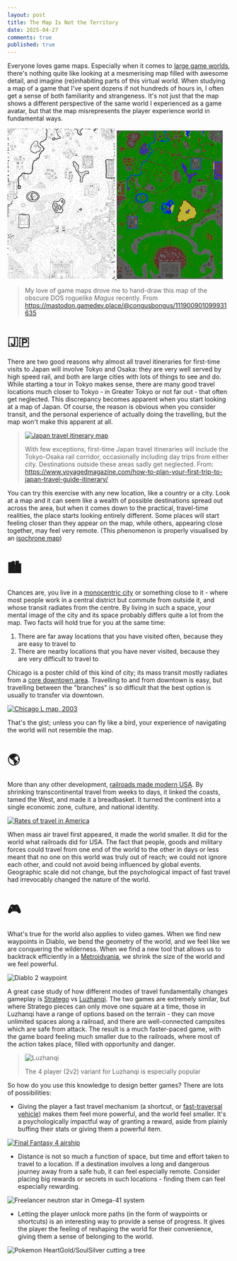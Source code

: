 ```yaml
---
layout: post
title: The Map Is Not the Territory
date: 2025-04-27
comments: true
published: true
---
```


Everyone loves game maps. Especially when it comes to [large game worlds](https://cxong.github.io/2023/11/big-without-scale), there's nothing quite like looking at a mesmerising map filled with awesome detail, and imagine (re)inhabiting parts of this virtual world. When studying a map of a game that I've spent dozens if not hundreds of hours in, I often get a sense of both familiarity and strangeness. It's not just that the map shows a different perspective of the same world I experienced as a game avatar, but that the map misrepresents the player experience world in fundamental ways.

<a
    href="https://raw.githubusercontent.com/cxong/cxong.github.io/master/_posts/magus_map_drawn.jpg"
    data-fancybox="gallery-map">
![Magus game map, drawn](https://raw.githubusercontent.com/cxong/cxong.github.io/master/_posts/magus_map_drawn_th.jpg)
</a>
<a
    href="https://raw.githubusercontent.com/cxong/MagusPreservation/master/map.png"
    data-fancybox="gallery-map">
![Magus game map](https://raw.githubusercontent.com/cxong/cxong.github.io/master/_posts/magus_map_th.png)
</a>

> My love of game maps drove me to hand-draw this map of the obscure DOS roguelike _Magus_ recently. From <https://mastodon.gamedev.place/@congusbongus/111900901099931635>

# 🇯🇵

There are two good reasons why almost all travel itineraries for first-time visits to Japan will involve Tokyo and Osaka: they are very well served by high speed rail, and both are large cities with lots of things to see and do. While starting a tour in Tokyo makes sense, there are many good travel locations much closer to Tokyo - in Greater Tokyo or not far out - that often get neglected. This discrepancy becomes apparent when you start looking at a map of Japan. Of course, the reason is obvious when you consider transit, and the personal experience of actually doing the travelling, but the map won't make this apparent at all.

> <a href="https://www.voyagedmagazine.com/wp-content/uploads/2015/07/Japan-Itinerary-Map.jpeg.webp"><img src="https://www.voyagedmagazine.com/wp-content/uploads/2015/07/Japan-Itinerary-Map.jpeg.webp" alt="Japan travel itinerary map" width="400px" /></a>
>
> With few exceptions, first-time Japan travel itineraries will include the Tokyo-Osaka rail corridor, occasionally including day trips from either city. Destinations outside these areas sadly get neglected. From: <https://www.voyagedmagazine.com/how-to-plan-your-first-trip-to-japan-travel-guide-itinerary/>

<!--more-->

You can try this exercise with any new location, like a country or a city. Look at a map and it can seem like a wealth of possible destinations spread out across the area, but when it comes down to the practical, travel-time realities, the place starts looking entirely different. Some places will start feeling closer than they appear on the map, while others, appearing close together, may feel very remote. (This phenomenon is properly visualised by an [isochrone map](https://en.wikipedia.org/wiki/Isochrone_map))

# 🏙️

Chances are, you live in a [monocentric city](https://planningtank.com/settlement-geography/the-monocentric-city) or something close to it - where most people work in a central district but commute from outside it, and whose transit radiates from the centre. By living in such a space, your mental image of the city and its space probably differs quite a lot from the map. Two facts will hold true for you at the same time:

1. There are far away locations that you have visited often, because they are easy to travel to
2. There are nearby locations that you have never visited, because they are very difficult to travel to

Chicago is a poster child of this kind of city; its mass transit mostly radiates from a [core downtown area](https://en.wikipedia.org/wiki/Core_city). Travelling to and from downtown is easy, but travelling between the "branches" is so difficult that the best option is usually to transfer via downtown.

<a href="https://www.chicago-l.org/maps/route/maps/2003elevated.jpg"><img src="https://www.chicago-l.org/maps/route/maps/2003elevated.jpg" alt="Chicago L map, 2003" width="400px" /></a>

That's the gist; unless you can fly like a bird, your experience of navigating the world will not resemble the map.

# 🌎

More than any other development, [railroads made modern USA](https://en.wikipedia.org/wiki/First_transcontinental_railroad). By shrinking transcontinental travel from weeks to days, it linked the coasts, tamed the West, and made it a breadbasket. It turned the continent into a single economic zone, culture, and national identity.

[![Rates of travel in America](https://upload.wikimedia.org/wikipedia/commons/thumb/a/a5/Rates_of_travel_in_America%2C_1800_to_1930.png/330px-Rates_of_travel_in_America%2C_1800_to_1930.png)](https://upload.wikimedia.org/wikipedia/commons/a/a5/Rates_of_travel_in_America%2C_1800_to_1930.png)

When mass air travel first appeared, it made the world smaller. It did for the world what railroads did for USA. The fact that people, goods and military forces could travel from one end of the world to the other in days or less meant that no one on this world was truly out of reach; we could not ignore each other, and could not avoid being influenced by global events. Geographic scale did not change, but the psychological impact of fast travel had irrevocably changed the nature of the world.

# 🎮

What's true for the world also applies to video games. When we find new waypoints in Diablo, we bend the geometry of the world, and we feel like we are conquering the wilderness. When we find a new tool that allows us to backtrack efficiently in a [Metroidvania](https://en.wikipedia.org/wiki/Metroidvania), we shrink the size of the world and we feel powerful.

![Diablo 2 waypoint](https://diablo2.diablowiki.net/images/d/d2/Waypoint1.gif)

A great case study of how different modes of travel fundamentally changes gameplay is [Stratego](https://en.wikipedia.org/wiki/Stratego) vs [Luzhanqi](https://en.wikipedia.org/wiki/Luzhanqi). The two games are extremely similar, but where Stratego pieces can only move one square at a time, those in Luzhanqi have a range of options based on the terrain - they can move unlimited spaces along a railroad, and there are well-connected campsites which are safe from attack. The result is a much faster-paced game, with the game board feeling much smaller due to the railroads, where most of the action takes place, filled with opportunity and danger.

> ![Luzhanqi](https://i0.wp.com/ulises.blogia.com/upload/20060502191234-luzhanqi66.jpg)
>
> The 4 player (2v2) variant for Luzhanqi is especially popular

So how do you use this knowledge to design better games? There are lots of possibilities:

- Giving the player a fast travel mechanism (a shortcut, or [fast-traversal vehicle](https://cxong.github.io/2016/12/2d-overhead-traversal)) makes them feel more powerful, and the world feel smaller. It's a psychologically impactful way of granting a reward, aside from plainly buffing their stats or giving them a powerful item.

<a href="https://vgkami.com/wp-content/uploads/2023/04/The-Airship-in-Final-Fantasy-1.jpg.webp"><img src="https://vgkami.com/wp-content/uploads/2023/04/The-Airship-in-Final-Fantasy-1.jpg.webp" alt="Final Fantasy 4 airship" width="400px" /></a>

- Distance is not so much a function of space, but time and effort taken to travel to a location. If a destination involves a long and dangerous journey away from a safe hub, it can feel especially remote. Consider placing big rewards or secrets in such locations - finding them can feel especially rewarding.

![Freelancer neutron star in Omega-41 system](https://fl-guide.de/graph/systems/omega41.png)

- Letting the player unlock more paths (in the form of waypoints or shortcuts) is an interesting way to provide a sense of progress. It gives the player the feeling of reshaping the world for their convenience, giving them a sense of belonging to the world.

![Pokemon HeartGold/SoulSilver cutting a tree](https://archives.bulbagarden.net/media/upload/5/54/Cut_HGSS_OW.png)
